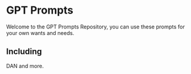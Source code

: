 # GPT Prompts

Welcome to the GPT Prompts Repository, you can use these prompts for your own wants and needs.

## Including

DAN and more.
